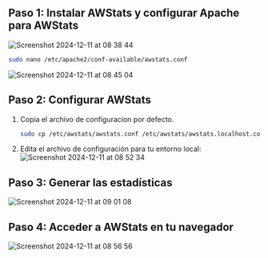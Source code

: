 
## Paso 1: Instalar AWStats y configurar Apache para AWStats

![Screenshot 2024-12-11 at 08 38 44](https://github.com/user-attachments/assets/e65887fa-cd56-47de-b65a-58fa4a13c040)

```bash
sudo nano /etc/apache2/conf-available/awstats.conf
```

![Screenshot 2024-12-11 at 08 45 04](https://github.com/user-attachments/assets/8947d2f6-e412-4327-ba65-9706277842bc)


## Paso 2: Configurar AWStats 

1. Copia el archivo de configuracion por defecto.
   ```bash
   sudo cp /etc/awstats/awstats.conf /etc/awstats/awstats.localhost.conf
   ```

2. Edita el archivo de configuración para tu entorno local:
   ![Screenshot 2024-12-11 at 08 52 34](https://github.com/user-attachments/assets/5aabb1a9-706c-4b2a-98bb-cdafe53edd89)

## Paso 3: Generar las estadísticas

![Screenshot 2024-12-11 at 09 01 08](https://github.com/user-attachments/assets/ec27f463-76a0-4c0d-9ad4-704c12ea03f9)

## Paso 4: Acceder a AWStats en tu navegador
![Screenshot 2024-12-11 at 08 56 56](https://github.com/user-attachments/assets/80b8c549-f9d9-4572-b6df-ed4146ea5703)
